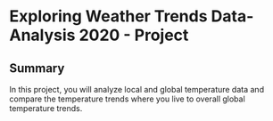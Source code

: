 # Exploring Weather Trends Data-Analysis 2020 - Project 

## Summary

In this project, you will analyze local and global temperature data and compare the temperature trends where you live to overall global temperature trends.

